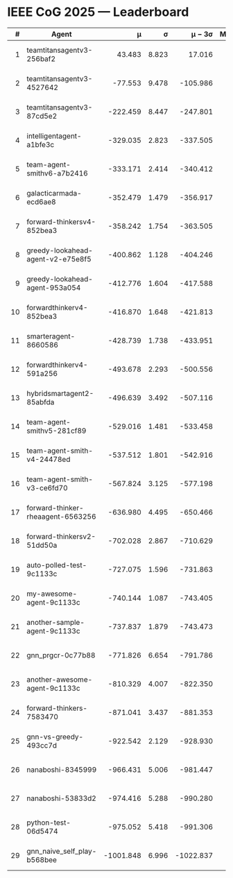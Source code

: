 # IEEE CoG 2025 — Leaderboard

| # | Agent | μ | σ | μ − 3σ | Matches | Updated |
|---:|---|---:|---:|---:|---:|---|
| 1 | teamtitansagentv3-256baf2 | 43.483 | 8.823 | 17.016 | 20476 | 2025-08-24 21:09 |
| 2 | teamtitansagentv3-4527642 | -77.553 | 9.478 | -105.986 | 20010 | 2025-08-24 21:09 |
| 3 | teamtitansagentv3-87cd5e2 | -222.459 | 8.447 | -247.801 | 21046 | 2025-08-24 21:09 |
| 4 | intelligentagent-a1bfe3c | -329.035 | 2.823 | -337.505 | 16836 | 2025-08-24 21:09 |
| 5 | team-agent-smithv6-a7b2416 | -333.171 | 2.414 | -340.412 | 19940 | 2025-08-24 21:09 |
| 6 | galacticarmada-ecd6ae8 | -352.479 | 1.479 | -356.917 | 18680 | 2025-08-24 21:09 |
| 7 | forward-thinkersv4-852bea3 | -358.242 | 1.754 | -363.505 | 16149 | 2025-08-24 21:09 |
| 8 | greedy-lookahead-agent-v2-e75e8f5 | -400.862 | 1.128 | -404.246 | 20400 | 2025-08-24 21:09 |
| 9 | greedy-lookahead-agent-953a054 | -412.776 | 1.604 | -417.588 | 18400 | 2025-08-24 21:09 |
| 10 | forwardthinkerv4-852bea3 | -416.870 | 1.648 | -421.813 | 16701 | 2025-08-24 21:09 |
| 11 | smarteragent-8660586 | -428.739 | 1.738 | -433.951 | 16698 | 2025-08-24 21:09 |
| 12 | forwardthinkerv4-591a256 | -493.678 | 2.293 | -500.556 | 16381 | 2025-08-24 21:09 |
| 13 | hybridsmartagent2-85abfda | -496.639 | 3.492 | -507.116 | 16591 | 2025-08-24 21:09 |
| 14 | team-agent-smithv5-281cf89 | -529.016 | 1.481 | -533.458 | 19260 | 2025-08-24 21:09 |
| 15 | team-agent-smith-v4-24478ed | -537.512 | 1.801 | -542.916 | 20176 | 2025-08-24 21:09 |
| 16 | team-agent-smith-v3-ce6fd70 | -567.824 | 3.125 | -577.198 | 20556 | 2025-08-24 21:09 |
| 17 | forward-thinker-rheaagent-6563256 | -636.980 | 4.495 | -650.466 | 18878 | 2025-08-24 21:09 |
| 18 | forward-thinkersv2-51dd50a | -702.028 | 2.867 | -710.629 | 19378 | 2025-08-24 21:09 |
| 19 | auto-polled-test-9c1133c | -727.075 | 1.596 | -731.863 | 20480 | 2025-08-24 21:09 |
| 20 | my-awesome-agent-9c1133c | -740.144 | 1.087 | -743.405 | 20180 | 2025-08-24 21:09 |
| 21 | another-sample-agent-9c1133c | -737.837 | 1.879 | -743.473 | 20020 | 2025-08-24 21:09 |
| 22 | gnn_prgcr-0c77b88 | -771.826 | 6.654 | -791.786 | 17520 | 2025-08-24 21:09 |
| 23 | another-awesome-agent-9c1133c | -810.329 | 4.007 | -822.350 | 21300 | 2025-08-24 21:09 |
| 24 | forward-thinkers-7583470 | -871.041 | 3.437 | -881.353 | 18300 | 2025-08-24 21:09 |
| 25 | gnn-vs-greedy-493cc7d | -922.542 | 2.129 | -928.930 | 15560 | 2025-08-24 21:09 |
| 26 | nanaboshi-8345999 | -966.431 | 5.006 | -981.447 | 16250 | 2025-08-24 21:09 |
| 27 | nanaboshi-53833d2 | -974.416 | 5.288 | -990.280 | 15480 | 2025-08-24 21:09 |
| 28 | python-test-06d5474 | -975.052 | 5.418 | -991.306 | 15950 | 2025-08-24 21:09 |
| 29 | gnn_naive_self_play-b568bee | -1001.848 | 6.996 | -1022.837 | 16000 | 2025-08-24 21:09 |
